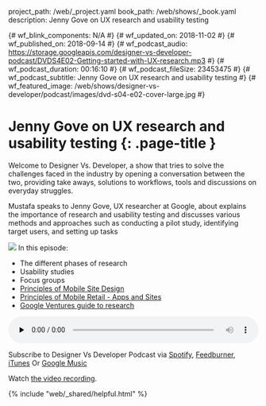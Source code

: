 project_path: /web/_project.yaml
book_path: /web/shows/_book.yaml
description: Jenny Gove on UX research and usability testing

{# wf_blink_components: N/A #}
{# wf_updated_on: 2018-11-02 #}
{# wf_published_on: 2018-09-14 #}
{# wf_podcast_audio: https://storage.googleapis.com/designer-vs-developer-podcast/DVDS4E02-Getting-started-with-UX-research.mp3 #}
{# wf_podcast_duration: 00:16:10 #}
{# wf_podcast_fileSize: 23453475 #}
{# wf_podcast_subtitle: Jenny Gove on UX research and usability testing #}
{# wf_featured_image: /web/shows/designer-vs-developer/podcast/images/dvd-s04-e02-cover-large.jpg #}


# Jenny Gove on UX research and usability testing {: .page-title }

Welcome to Designer Vs. Developer, a show that tries to solve the
challenges faced in the industry by opening a conversation between
the two, providing take aways, solutions to workflows, tools and
discussions on everyday struggles.

Mustafa speaks to Jenny Gove, UX researcher at Google, about explains the 
importance of research and usability testing and discusses 
various methods and approaches  such as conducting a pilot 
study, identifying target users, and setting up tasks



<img class="attempt-right"
  src="/web/shows/designer-vs-developer/podcast/images/dvd-s04-e02-cover.jpg">
In this episode:

* The different phases of research
* Usability studies
* Focus groups
* [Principles of Mobile Site Design](http://bit.ly/2NJ5OPz)
* [Principles of Mobile Retail - Apps and Sites](http://bit.ly/2MoOH0G)
* [Google Ventures guide to research](http://bit.ly/2MoAH6M)


<audio style="width: 100%" controls preload="none"
  src="https://storage.googleapis.com/designer-vs-developer-podcast/
  DVDS4E02-Getting-started-with-UX-research.mp3">

Subscribe to Designer Vs Developer Podcast via
<a href="http://bit.ly/mustafaOnSpotify">Spotify</a>,
<a href="https://goo.gl/USHXv8">Feedburner</a>,
<a href="https://goo.gl/1E9U0G">iTunes</a> Or
<a href="https://goo.gl/qCBlST">Google Music</a>

Watch <a href="https://www.youtube.com/playlist?list=PLNYkxOF6rcIC60856GnLEV5GQXMxc9ByJ">
the video recording</a>.

{% include "web/_shared/helpful.html" %}